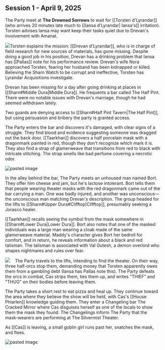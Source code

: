 ## Session 1 - April 9, 2025

The Party meet at **The Drowned Sorrows** to wait for [[Torsten d'Lyrandar]] (who arrives 20 minutes late much to [[Iansa d'Lyrandar| Iansa's]] irritation). Torsten advises Iansa may want keep their tasks quiet due to Drevan's involvement with Amanat.

<img src="https://i.imgur.com/l7gjNsp.png" class="image-right"/>Torsten explains the mission: [[Drevan d'Lyrandar]], who is in charge of field research for new sources of materials, has gone missing. Despite doing a good job in his position, Drevan has a drinking problem that Iansa has [[Pallas]] note for his performance review. Drevan's wife Nora approached Torsten, fearing her husband has been kidnapped or killed. Believing the Sharn Watch to be corrupt and ineffective, Torsten has Lyrandar Acquisitions investigate.

Drevan has been missing for a day after going drinking at places in [[Sharn#Middle Dura|Middle Dura]]. He frequents a bar called The Half Pint. There were no notable issues with Drevan's marriage, though he had seemed withdrawn lately.

Two guards are denying access to [[Sharn#Half Pint Tavern|The Half Pint]], but using persuasion and bribery the party is granted access.

The Party enters the bar and discovers it's damaged, with clear signs of a struggle. They find blood and evidence suggesting someone was dragged out the back door. [[Taarkhan]] discovers a half porcelain mask with a dragonmark painted in red, though they don't recognize which mark it is. They also find a strap of glamerweave that transitions from red to black with intricate stitching. The strap smells like bad perfume covering a necrotic odor.

![pasted image](https://i.imgur.com/P6Rf3Ky.png)

In the alley behind the bar, The Party meets an unhoused man named Bort. They offer him cheese and jam, but he's lactose intolerant. Bort tells them that people wearing theater masks with the red dragonmark came out of the bar carrying a man. One was badly injured, and another was unconscious—the unconscious man matching Drevan's description. The group headed for the lifts to [[Sharn#Upper Dura#Clifftop|Clifftop]], presumably seeking a Jorasco healer.

[[Taarkhan]] recalls seeing the symbol from the mask somewhere in [[Sharn#Lower Dura|Lower Dura]]. Bort also notes that one of the masked individuals was a large man wearing a cloak made of the same glamerweave material. Maddy's character gives Bort her bedroll for comfort, and in return, he reveals information about a black and red talisman. The talisman is associated with Val Gutesh, a demon overlord who shapes nightmares and rules over fear.

<img src="https://i.imgur.com/lbULuhi.png" style="margin-right:16px" class="image-left"/>The Party travels to the lifts, intending to find the theater. On their way, three half-orcs stop them, demanding money that Torsten apparently owes them from a gambling debt (Iansa has Pallas note this). The Party defeats the orcs in combat, Cas strips them, ties them up, and writes "THIEF" and "THUG" on their bodies before leaving them.

The Party takes a short rest to eat pizza and heal up. They continue toward the area where they believe the show will be held, with Cas's [[House Phiarlen]] knowledge guiding them. They enter a Changeling bar The Cracked Mirror where Cas disguises herself as one of the locals to show them the mask they found. The Changelings inform The Party that the mask-wearers are performing at The Silvermist Theater.

As [[Cas]] is leaving, a small goblin girl runs past her, snatches the mask, and flees.

![pasted image](https://i.imgur.com/7qRPjr0.png)